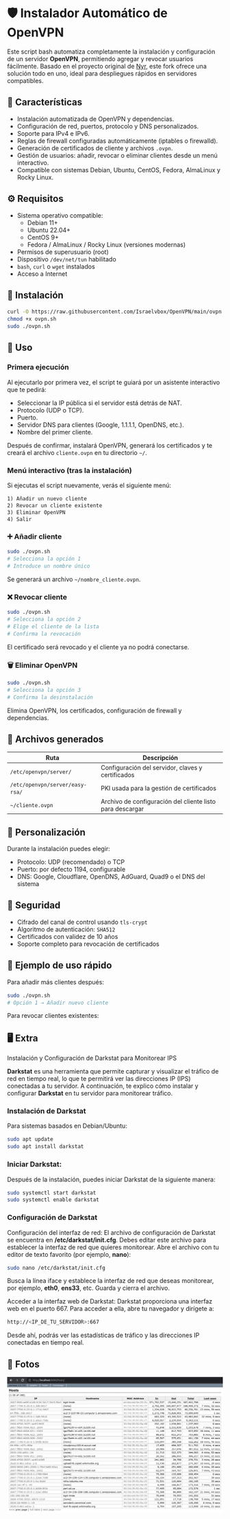# 🛡️ Instalador Automático de OpenVPN

Este script bash automatiza completamente la instalación y configuración de un servidor **OpenVPN**, permitiendo agregar y revocar usuarios fácilmente. Basado en el proyecto original de [Nyr](https://github.com/Nyr/openvpn-install), este fork ofrece una solución todo en uno, ideal para despliegues rápidos en servidores compatibles.

## 📌 Características

- Instalación automatizada de OpenVPN y dependencias.
- Configuración de red, puertos, protocolo y DNS personalizados.
- Soporte para IPv4 e IPv6.
- Reglas de firewall configuradas automáticamente (iptables o firewalld).
- Generación de certificados de cliente y archivos `.ovpn`.
- Gestión de usuarios: añadir, revocar o eliminar clientes desde un menú interactivo.
- Compatible con sistemas Debian, Ubuntu, CentOS, Fedora, AlmaLinux y Rocky Linux.

## ⚙️ Requisitos

- Sistema operativo compatible:
  - Debian 11+
  - Ubuntu 22.04+
  - CentOS 9+
  - Fedora / AlmaLinux / Rocky Linux (versiones modernas)
- Permisos de superusuario (root)
- Dispositivo `/dev/net/tun` habilitado
- `bash`, `curl` o `wget` instalados
- Acceso a Internet

## 🚀 Instalación

```bash
curl -O https://raw.githubusercontent.com/Israelvbox/OpenVPN/main/ovpn.sh
chmod +x ovpn.sh
sudo ./ovpn.sh
```

## 🧠 Uso

### Primera ejecución

Al ejecutarlo por primera vez, el script te guiará por un asistente interactivo que te pedirá:

- Seleccionar la IP pública si el servidor está detrás de NAT.
- Protocolo (UDP o TCP).
- Puerto.
- Servidor DNS para clientes (Google, 1.1.1.1, OpenDNS, etc.).
- Nombre del primer cliente.

Después de confirmar, instalará OpenVPN, generará los certificados y te creará el archivo `cliente.ovpn` en tu directorio `~/`.

### Menú interactivo (tras la instalación)

Si ejecutas el script nuevamente, verás el siguiente menú:

```
1) Añadir un nuevo cliente
2) Revocar un cliente existente
3) Eliminar OpenVPN
4) Salir
```

### ➕ Añadir cliente

```bash
sudo ./ovpn.sh
# Selecciona la opción 1
# Introduce un nombre único
```

Se generará un archivo `~/nombre_cliente.ovpn`.

### ❌ Revocar cliente

```bash
sudo ./ovpn.sh
# Selecciona la opción 2
# Elige el cliente de la lista
# Confirma la revocación
```

El certificado será revocado y el cliente ya no podrá conectarse.

### 🗑️ Eliminar OpenVPN

```bash
sudo ./ovpn.sh
# Selecciona la opción 3
# Confirma la desinstalación
```

Elimina OpenVPN, los certificados, configuración de firewall y dependencias.

## 📂 Archivos generados

| Ruta                             | Descripción                                                 |
|----------------------------------|-------------------------------------------------------------|
| `/etc/openvpn/server/`           | Configuración del servidor, claves y certificados           |
| `/etc/openvpn/server/easy-rsa/`  | PKI usada para la gestión de certificados                   |
| `~/cliente.ovpn`                 | Archivo de configuración del cliente listo para descargar  |

## 📐 Personalización

Durante la instalación puedes elegir:

- Protocolo: UDP (recomendado) o TCP
- Puerto: por defecto 1194, configurable
- DNS: Google, Cloudflare, OpenDNS, AdGuard, Quad9 o el DNS del sistema

## 🔐 Seguridad

- Cifrado del canal de control usando `tls-crypt`
- Algoritmo de autenticación: `SHA512`
- Certificados con validez de 10 años
- Soporte completo para revocación de certificados

## 🧪 Ejemplo de uso rápido

Para añadir más clientes después:

```bash
sudo ./ovpn.sh
# Opción 1 → Añadir nuevo cliente
```

Para revocar clientes existentes:

## 🖥️ Extra
Instalación y Configuración de Darkstat para Monitorear IPS

**Darkstat** es una herramienta que permite capturar y visualizar el tráfico de red en tiempo real, lo que te permitirá ver las direcciones IP (IPS) conectadas a tu servidor. A continuación, te explico cómo instalar y configurar **Darkstat** en tu servidor para monitorear tráfico.

### Instalación de Darkstat

Para sistemas basados en Debian/Ubuntu:

```bash
sudo apt update
sudo apt install darkstat
```

### Iniciar Darkstat:
Después de la instalación, puedes iniciar Darkstat de la siguiente manera:

```bash
sudo systemctl start darkstat
sudo systemctl enable darkstat
```

### Configuración de Darkstat
Configuración del interfaz de red:
El archivo de configuración de Darkstat se encuentra en **/etc/darkstat/init.cfg**. Debes editar este archivo para establecer la interfaz de red que quieres monitorear.
Abre el archivo con tu editor de texto favorito (por ejemplo, **nano**):

```bash
sudo nano /etc/darkstat/init.cfg
```

Busca la línea iface y establece la interfaz de red que deseas monitorear, por ejemplo, **eth0**, **ens33**, etc. Guarda y cierra el archivo.

Acceder a la interfaz web de Darkstat:
Darkstat proporciona una interfaz web en el puerto 667. Para acceder a ella, abre tu navegador y dirígete a:

```bash
http://<IP_DE_TU_SERVIDOR>:667
```

Desde ahí, podrás ver las estadísticas de tráfico y las direcciones IP conectadas en tiempo real.


## 📸 Fotos
<img src="https://github.com/Israelvbox/OpenVPN/blob/main/Images/Darkstat.png"> 

